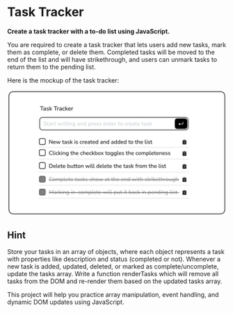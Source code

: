# Task Tracker
**Create a task tracker with a to-do list using JavaScript.**

You are required to create a task tracker that lets users add new tasks, mark them as complete, or delete them. Completed tasks will be moved to the end of the list and will have strikethrough, and users can unmark tasks to return them to the pending list.

Here is the mockup of the task tracker:

![Example of a task tracker](img/task-tracker-example.webp)

## Hint

Store your tasks in an array of objects, where each object represents a task with properties like description and status (completed or not). Whenever a new task is added, updated, deleted, or marked as complete/uncomplete, update the tasks array. Write a function renderTasks which will remove all tasks from the DOM and re-render them based on the updated tasks array.

This project will help you practice array manipulation, event handling, and dynamic DOM updates using JavaScript.